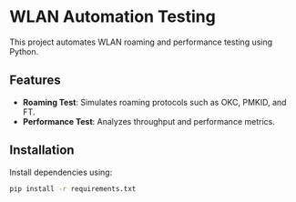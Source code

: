 # WLAN Automation Testing

This project automates WLAN roaming and performance testing using Python.

## Features
- **Roaming Test**: Simulates roaming protocols such as OKC, PMKID, and FT.
- **Performance Test**: Analyzes throughput and performance metrics.

## Installation
Install dependencies using:
```bash
pip install -r requirements.txt

